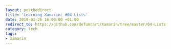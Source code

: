 ```yaml
---
layout: postRedirect
title: 'Learning Xamarin: #04 Lists'
date: 2019-01-26 16:00:00 +01:00
redirect_to: https://github.com/defuncart/Xamarin/tree/master/04-Lists
category: tech
tags:
- Xamarin
---
```

